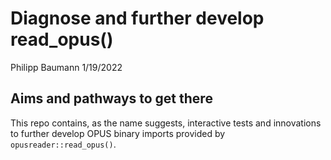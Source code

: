 Diagnose and further develop read_opus()
================
Philipp Baumann
1/19/2022

## Aims and pathways to get there

This repo contains, as the name suggests, interactive tests and
innovations to further develop OPUS binary imports provided by
`opusreader::read_opus()`.
